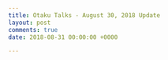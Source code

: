 ```yaml
---
title: Otaku Talks - August 30, 2018 Update
layout: post
comments: true
date: 2018-08-31 00:00:00 +0000

---
```

